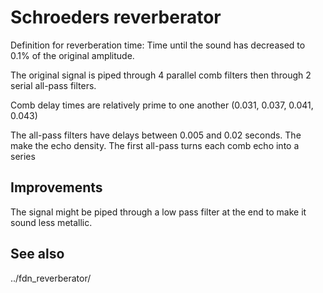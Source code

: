 # Schroeders reverberator

Definition for reverberation time: Time until the sound has decreased to 0.1% of the original amplitude.

The original signal is piped through 4 parallel comb filters then through 2 serial all-pass filters.

Comb delay times are relatively prime to one another (0.031, 0.037, 0.041, 0.043)

The all-pass filters have delays between 0.005 and 0.02 seconds. The make the echo density. The first all-pass turns each comb echo into a series

## Improvements

The signal might be piped through a low pass filter at the end to make it sound less metallic.

## See also

../fdn_reverberator/
